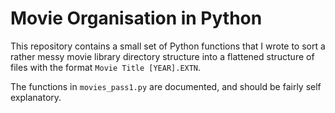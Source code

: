 # Movie Organisation in Python

This repository contains a small set of Python functions that I wrote to sort a rather messy movie library directory structure into a flattened structure of files with the format `Movie Title [YEAR].EXTN`.

The functions in `movies_pass1.py` are documented, and should be fairly self explanatory.